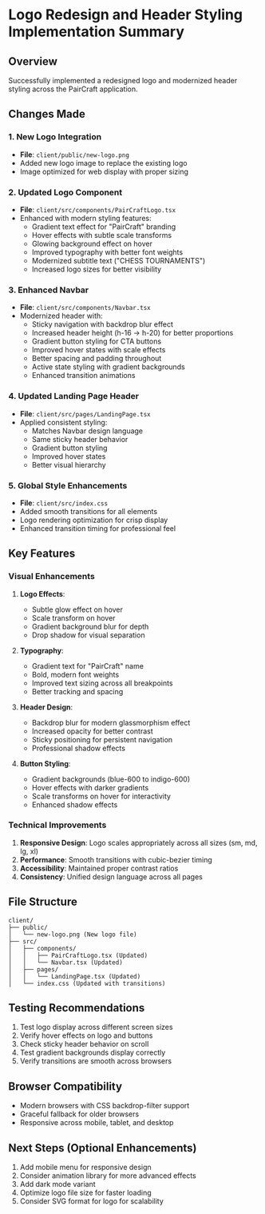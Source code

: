 # Logo Redesign and Header Styling Implementation Summary

## Overview
Successfully implemented a redesigned logo and modernized header styling across the PairCraft application.

## Changes Made

### 1. New Logo Integration
- **File**: `client/public/new-logo.png`
- Added new logo image to replace the existing logo
- Image optimized for web display with proper sizing

### 2. Updated Logo Component
- **File**: `client/src/components/PairCraftLogo.tsx`
- Enhanced with modern styling features:
  - Gradient text effect for "PairCraft" branding
  - Hover effects with subtle scale transforms
  - Glowing background effect on hover
  - Improved typography with better font weights
  - Modernized subtitle text ("CHESS TOURNAMENTS")
  - Increased logo sizes for better visibility

### 3. Enhanced Navbar
- **File**: `client/src/components/Navbar.tsx`
- Modernized header with:
  - Sticky navigation with backdrop blur effect
  - Increased header height (h-16 → h-20) for better proportions
  - Gradient button styling for CTA buttons
  - Improved hover states with scale effects
  - Better spacing and padding throughout
  - Active state styling with gradient backgrounds
  - Enhanced transition animations

### 4. Updated Landing Page Header
- **File**: `client/src/pages/LandingPage.tsx`
- Applied consistent styling:
  - Matches Navbar design language
  - Same sticky header behavior
  - Gradient button styling
  - Improved hover states
  - Better visual hierarchy

### 5. Global Style Enhancements
- **File**: `client/src/index.css`
- Added smooth transitions for all elements
- Logo rendering optimization for crisp display
- Enhanced transition timing for professional feel

## Key Features

### Visual Enhancements
1. **Logo Effects**:
   - Subtle glow effect on hover
   - Scale transform on hover
   - Gradient background blur for depth
   - Drop shadow for visual separation

2. **Typography**:
   - Gradient text for "PairCraft" name
   - Bold, modern font weights
   - Improved text sizing across all breakpoints
   - Better tracking and spacing

3. **Header Design**:
   - Backdrop blur for modern glassmorphism effect
   - Increased opacity for better contrast
   - Sticky positioning for persistent navigation
   - Professional shadow effects

4. **Button Styling**:
   - Gradient backgrounds (blue-600 to indigo-600)
   - Hover effects with darker gradients
   - Scale transforms on hover for interactivity
   - Enhanced shadow effects

### Technical Improvements
1. **Responsive Design**: Logo scales appropriately across all sizes (sm, md, lg, xl)
2. **Performance**: Smooth transitions with cubic-bezier timing
3. **Accessibility**: Maintained proper contrast ratios
4. **Consistency**: Unified design language across all pages

## File Structure
```
client/
├── public/
│   └── new-logo.png (New logo file)
├── src/
│   ├── components/
│   │   ├── PairCraftLogo.tsx (Updated)
│   │   └── Navbar.tsx (Updated)
│   ├── pages/
│   │   └── LandingPage.tsx (Updated)
│   └── index.css (Updated with transitions)
```

## Testing Recommendations
1. Test logo display across different screen sizes
2. Verify hover effects on logo and buttons
3. Check sticky header behavior on scroll
4. Test gradient backgrounds display correctly
5. Verify transitions are smooth across browsers

## Browser Compatibility
- Modern browsers with CSS backdrop-filter support
- Graceful fallback for older browsers
- Responsive across mobile, tablet, and desktop

## Next Steps (Optional Enhancements)
1. Add mobile menu for responsive design
2. Consider animation library for more advanced effects
3. Add dark mode variant
4. Optimize logo file size for faster loading
5. Consider SVG format for logo for scalability
